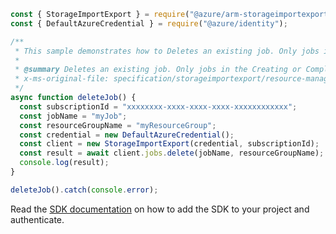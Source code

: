 ```javascript
const { StorageImportExport } = require("@azure/arm-storageimportexport");
const { DefaultAzureCredential } = require("@azure/identity");

/**
 * This sample demonstrates how to Deletes an existing job. Only jobs in the Creating or Completed states can be deleted.
 *
 * @summary Deletes an existing job. Only jobs in the Creating or Completed states can be deleted.
 * x-ms-original-file: specification/storageimportexport/resource-manager/Microsoft.ImportExport/preview/2021-01-01/examples/DeleteJob.json
 */
async function deleteJob() {
  const subscriptionId = "xxxxxxxx-xxxx-xxxx-xxxx-xxxxxxxxxxxx";
  const jobName = "myJob";
  const resourceGroupName = "myResourceGroup";
  const credential = new DefaultAzureCredential();
  const client = new StorageImportExport(credential, subscriptionId);
  const result = await client.jobs.delete(jobName, resourceGroupName);
  console.log(result);
}

deleteJob().catch(console.error);
```

Read the [SDK documentation](https://github.com/Azure/azure-sdk-for-js/blob/%40azure%2Farm-storageimportexport_2.0.1/sdk/storageimportexport/arm-storageimportexport/README.md) on how to add the SDK to your project and authenticate.
